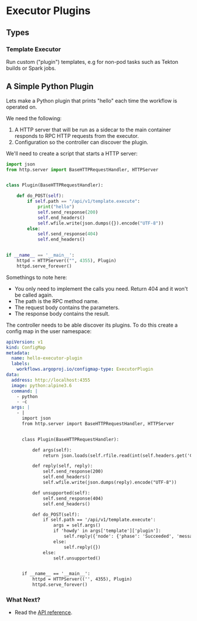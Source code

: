 # Executor Plugins

## Types

### Template Executor

Run custom ("plugin") templates, e.g for non-pod tasks such as Tekton builds or Spark jobs.

## A Simple Python Plugin

Lets make a Python plugin that prints "hello" each time the workflow is operated on.

We need the following:

1. A HTTP server that will be run as a sidecar to the main container responds to RPC HTTP requests from the executor.
2. Configuration so the controller can discover the plugin.

We'll need to create a script that starts a HTTP server:

```python
import json
from http.server import BaseHTTPRequestHandler, HTTPServer


class Plugin(BaseHTTPRequestHandler):

    def do_POST(self):
        if self.path == "/api/v1/template.execute":
            print("hello")
            self.send_response(200)
            self.end_headers()
            self.wfile.write(json.dumps({}).encode("UTF-8"))
        else:
            self.send_response(404)
            self.end_headers()


if __name__ == '__main__':
    httpd = HTTPServer(("", 4355), Plugin)
    httpd.serve_forever()
```

Somethings to note here:

* You only need to implement the calls you need. Return 404 and it won't be called again.
* The path is the RPC method name.
* The request body contains the parameters.
* The response body contains the result.

The controller needs to be able discover its plugins. To do this create a config map in the user namespace:

```yaml
apiVersion: v1
kind: ConfigMap
metadata:
  name: hello-executor-plugin
  labels:
    workflows.argoproj.io/configmap-type: ExecutorPlugin
data:
  address: http://localhost:4355
  image: python:alpine3.6
  command: |
    - python
    - -c
  args: |
    - |
      import json
      from http.server import BaseHTTPRequestHandler, HTTPServer


      class Plugin(BaseHTTPRequestHandler):

          def args(self):
              return json.loads(self.rfile.read(int(self.headers.get('Content-Length'))))

          def reply(self, reply):
              self.send_response(200)
              self.end_headers()
              self.wfile.write(json.dumps(reply).encode("UTF-8"))

          def unsupported(self):
              self.send_response(404)
              self.end_headers()

          def do_POST(self):
              if self.path == '/api/v1/template.execute':
                  args = self.args()
                  if 'howdy' in args['template']['plugin']:
                      self.reply({'node': {'phase': 'Succeeded', 'message': 'Hello template!'}})
                  else:
                      self.reply({})
              else:
                  self.unsupported()


      if __name__ == '__main__':
          httpd = HTTPServer(('', 4355), Plugin)
          httpd.serve_forever()


```

### What Next?

- Read the [API reference](executor_swagger.md).
